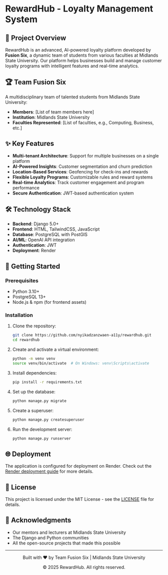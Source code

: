 # RewardHub - Loyalty Management System

## 🚀 Project Overview
RewardHub is an advanced, AI-powered loyalty platform developed by **Fusion Six**, a dynamic team of students from various faculties at Midlands State University. Our platform helps businesses build and manage customer loyalty programs with intelligent features and real-time analytics.

## 🏆 Team Fusion Six
A multidisciplinary team of talented students from Midlands State University:
- **Members**: [List of team members here]
- **Institution**: Midlands State University
- **Faculties Represented**: [List of faculties, e.g., Computing, Business, etc.]

## ✨ Key Features
- **Multi-tenant Architecture**: Support for multiple businesses on a single platform
- **AI-Powered Insights**: Customer segmentation and churn prediction
- **Location-Based Services**: Geofencing for check-ins and rewards
- **Flexible Loyalty Programs**: Customizable rules and reward systems
- **Real-time Analytics**: Track customer engagement and program performance
- **Secure Authentication**: JWT-based authentication system

## 🛠️ Technology Stack
- **Backend**: Django 5.0+
- **Frontend**: HTML, TailwindCSS, JavaScript
- **Database**: PostgreSQL with PostGIS
- **AI/ML**: OpenAI API integration
- **Authentication**: JWT
- **Deployment**: Render

## 🚀 Getting Started

### Prerequisites
- Python 3.10+
- PostgreSQL 13+
- Node.js & npm (for frontend assets)

### Installation
1. Clone the repository:
   ```bash
   git clone https://github.com/nyikadzanzwaen-a11y/rewardhub.git
   cd rewardhub
   ```

2. Create and activate a virtual environment:
   ```bash
   python -m venv venv
   source venv/bin/activate  # On Windows: venv\Scripts\activate
   ```

3. Install dependencies:
   ```bash
   pip install -r requirements.txt
   ```

4. Set up the database:
   ```bash
   python manage.py migrate
   ```

5. Create a superuser:
   ```bash
   python manage.py createsuperuser
   ```

6. Run the development server:
   ```bash
   python manage.py runserver
   ```

## 🌐 Deployment
The application is configured for deployment on Render. Check out the [Render deployment guide](https://render.com/docs/deploy-django) for more details.

## 📄 License
This project is licensed under the MIT License - see the [LICENSE](LICENSE) file for details.

## 🙏 Acknowledgments
- Our mentors and lecturers at Midlands State University
- The Django and Python communities
- All the open-source projects that made this possible

---

<div align="center">
  <p>Built with ❤️ by Team Fusion Six | Midlands State University</p>
  <p>© 2025 RewardHub. All rights reserved.</p>
</div>

